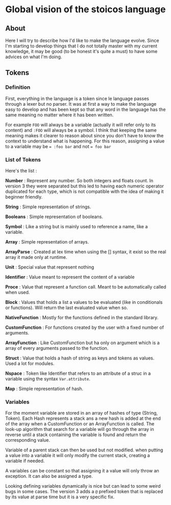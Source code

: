 # Global vision of the stoicos language
## About
Here I will try to describe how I'd like to make the language evolve. Since I'm starting to develop things that I do not totally master with my current knowledge, it may be good (to be honest it's quite a must) to have some advices on what I'm doing.

## Tokens
### Definition
First, everything in the language is a token since le language passes through a lexer but no parser.
It was at first a way to make the language easy to develop and has been kept so that any word in the language has the same meaning no matter where it has been written.

For example `FOO` will always be a variable (actually it will refer only to its content) and `:FOO` will always be a symbol.
I think that keeping the same meaning makes it clearer to reason about since you don't have to know the context to understand what is happening.
For this reason, assigning a value to a variable may be `= :foo bar` and not `= foo bar`

### List of Tokens
Here's the list :

**Number** :
Represent any number. So both integers and floats count.
In version 3 they were separated but this led to having each numeric operator duplicated for each type, which is not compatible with the idea of making it beginner friendly.

**String** :
Simple representation of strings.

**Booleans** :
Simple representation of booleans.

**Symbol** :
Like a string but is mainly used to reference a name, like a variable.

**Array** :
Simple representation of arrays.

**ArrayParse** :
Created at lex time when using the [] syntax, it exist so the real array it made only at runtime.

**Unit** :
Special value that represent nothing

**Identifier** :
Value meant to represent the content of a variable

**Proce** :
Value that represent a function call. Meant to be automatically called when used.

**Block** :
Values that holds a list a values to be evaluated (like in conditionals or functions). Will return the last evaluated value when so.

**NativeFunction** :
Mostly for the functions defined in the standard library.

**CustomFunction** :
For functions created by the user with a fixed number of arguments.

**ArrayFunction** :
Like CustomFunction but ha only on argument which is a array of every arguments passed to the function.

**Struct** :
Value that holds a hash of string as keys and tokens as values. Used a lot for modules.

**Nspace** :
Token like Identifier that refers to an attribute of a struc in a variable using the syntax `Var.attribute`.

**Map** :
Simple representation of hash.

### Variables
For the moment variable are stored in an array of hashes of type (String, Token). Each Hash represents a stack ans a new hash is added at the end of the array when a CustomFunction or an ArrayFunction is called. The look-up algorithm that search for a variable will go through the array in reverse until a stack containing the variable is found and return the corresponding value.

Variable of a parent stack can then be used but not modified. when putting a value into a variable it will only modify the current stack, creating a variable if needed.

A variables can be constant so that assigning it a value will only throw an exception. It can also be assigned a type.

Looking defining variables dynamically is nice but can lead to some weird bugs in some cases. The version 3 adds a `@` prefixed token that is replaced by its value at parse time but it is a very specific fix.
